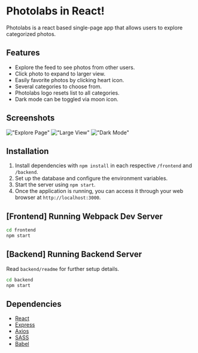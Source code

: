 # Photolabs in React!

Photolabs is a react based single-page app that allows users to explore categorized photos.

## Features

- Explore the feed to see photos from other users.
- Click photo to expand to larger view.
- Easily favorite photos by clicking heart icon.
- Several categories to choose from.
- Photolabs logo resets list to all categories.
- Dark mode can be toggled via moon icon.
## Screenshots 

!["Explore Page"](https://github.com/DylanPalin/photolabs-starter/blob/main/docs/explorepage.png?raw=true)
!["Large View"](https://github.com/DylanPalin/photolabs-starter/blob/main/docs/modalview.png?raw=true)
!["Dark Mode"](https://github.com/DylanPalin/photolabs-starter/blob/main/docs/darkmode.png?raw=true)

## Installation
1. Install dependencies with `npm install` in each respective `/frontend` and `/backend`.
2. Set up the database and configure the environment variables.
3. Start the server using `npm start`.
4. Once the application is running, you can access it through your web browser at `http://localhost:3000`.


## [Frontend] Running Webpack Dev Server

```sh
cd frontend
npm start
```

## [Backend] Running Backend Server

Read `backend/readme` for further setup details.

```sh
cd backend
npm start
```

## Dependencies 
  - [React](https://react.dev/)
  - [Express](https://expressjs.com/)
  - [Axios](https://axios-http.com/)
  - [SASS](https://www.npmjs.com/package/sass)
  - [Babel](https://babeljs.io/)